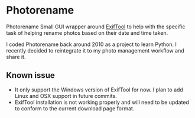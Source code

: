# Photorename

Photorename Small GUI wrapper around [ExifTool](https://www.sno.phy.queensu.ca/~phil/exiftool/) to help with the specific task of helping rename photos based on their date and time taken.

I coded Photorename back around 2010 as a project to learn Python. I recently decided to reintegrate it to my photo management workflow and share it.

## Known issue

- It only support the Windows version of ExifTool for now. I plan to add Linux and OSX support in future commits.
- ExifTool installation is not working properly and will need to be updated to conform to the current download page format.
